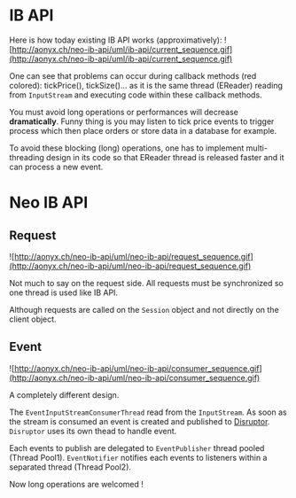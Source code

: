 # IB API #
Here is how today existing IB API works (approximatively):
![http://aonyx.ch/neo-ib-api/uml/ib-api/current_sequence.gif](http://aonyx.ch/neo-ib-api/uml/ib-api/current_sequence.gif)

One can see that problems can occur during callback methods (red colored): tickPrice(), tickSize()... as it is the same thread (EReader) reading from `InputStream` and executing code within these callback methods.

You must avoid long operations or performances will decrease **dramatically**. Funny thing is you may listen to tick price events to trigger process which then place orders or store data in a database for example.

To avoid these blocking (long) operations, one has to implement multi-threading design in its code so that EReader thread is released faster and it can process a new event.

# Neo IB API #
## Request ##
![http://aonyx.ch/neo-ib-api/uml/neo-ib-api/request_sequence.gif](http://aonyx.ch/neo-ib-api/uml/neo-ib-api/request_sequence.gif)

Not much to say on the request side. All requests must be synchronized so one thread is used like IB API.

Although requests are called on the `Session` object and not directly on the client object.

## Event ##
![http://aonyx.ch/neo-ib-api/uml/neo-ib-api/consumer_sequence.gif](http://aonyx.ch/neo-ib-api/uml/neo-ib-api/consumer_sequence.gif)

A completely different design.

The `EventInputStreamConsumerThread` read from the `InputStream`. As soon as the stream is consumed an event is created and published to [Disruptor](http://code.google.com/p/disruptor/). `Disruptor` uses its own thead to handle event.

Each events to publish are delegated to `EventPublisher` thread pooled (Thread Pool1). `EventNotifier` notifies each events to listeners within a separated thread (Thread Pool2).

Now long operations are welcomed !
